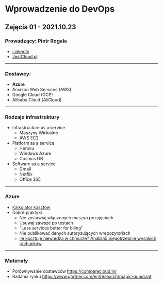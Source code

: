 # Wprowadzenie do DevOps
## Zajęcia 01 - 2021.10.23
### Prowadzący: Piotr Rogala
- [LinkedIn](https://www.linkedin.com/inrogalapiotr/trk=people-guest_people_search-cardoriginalSubdomain=pl)
- [JustCloud.pl](https://justcloud.pl/)
---
### Dostawcy:
- **Azure**
- Amazon Web Services (AWS)
- Google Cloud (GCP)
- Alibaba Cloud (AliCloud)
---
### Rodzaje infrastruktury
- Infrastructure as a service
    - Maszyny Wirtualne
    - AWS EC2
- Platform as a service
    - Heroku
    - Windows Azure
    - Cosmos DB
- Software as a service
    - Gmail
    - Netflix
    - Office 365
---
### Azure
- [Kalkulator kosztów](https://azure.microsoft.com/pl-pl/pricing/calculator/)
- Dobre praktyki
    - Nie zostawiaj włączonych maszyn pozajęciach
    - Usuwaj zawsze po testach
    - "Less services better for biling"
    - Nie publikować danych autoryzujących  wrepozytoriach
    - [Ile kosztuje niewiedza w chmurze? Analiza5   niepotrzebnie wysokich rachunków](https:/niebezpiecznik.pl/postile-kosztuje-niewiedza-w-chmurze-analiza-5-nepotrzebnie-wysokich-rachunkow/)
---
### Materiały
- Porównywanie dostawców
     https://comparecloud.in/
- Badania rynku
     https://www.gartner.com/en/research/magic-quadrant
